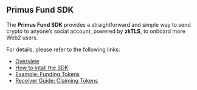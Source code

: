 ## Primus Fund SDK

The **Primus Fund SDK** provides a straightforward and simple way to send crypto to anyone’s social account, powered by **zkTLS**, to onboard more Web2 users.

For details, please refer to the following links:

- [Overview](./README/overview.md)
- [How to intall the SDK](./README/install.md)
- [Example: Funding Tokens](./README/example.md)
- [Receiver Guide: Claiming Tokens](./README/receiver-guide.md)
